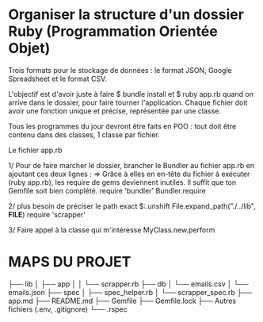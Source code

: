 # Organiser la structure d'un dossier Ruby (Programmation Orientée Objet)

Trois formats pour le stockage de données : le format JSON, Google Spreadsheet et le format CSV. 

L'objectif est d'avoir juste à faire $ bundle install et $ ruby app.rb quand on arrive dans le dossier, pour faire tourner l'application. Chaque fichier doit avoir une fonction unique et précise, représentée par une classe. 

Tous les programmes du jour devront être faits en POO : tout doit être contenu dans des classes, 1 classe par fichier.

Le fichier app.rb

1/ Pour de faire marcher le dossier, brancher le Bundler au fichier app.rb en ajoutant ces deux lignes : => Grâce à elles en en-tête du fichier à exécuter (ruby app.rb), les require de gems deviennent inutiles. Il suffit que ton Gemfile soit bien complété.
require 'bundler'
Bundler.require

2/ plus besoin de préciser le path exact
$:.unshift File.expand_path("./../lib", __FILE__)
require 'scrapper'

3/ Faire appel à la classe qui m'intéresse
MyClass.new.perform

# MAPS DU PROJET 

├── lib
│   ├── app
│   │   └── scrapper.rb
├── db
│   └── emails.csv
│   └── emails.json
├── spec
│   ├── spec_helper.rb
│   └── scrapper_spec.rb
├── app.md
├── README.md
├── Gemfile
├── Gemfile.lock
├── Autres fichiers (.env, .gitignore)
└── .rspec
